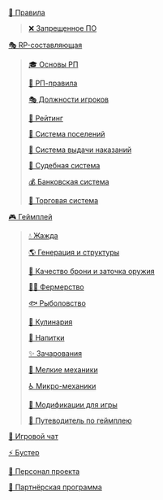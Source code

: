 [📙 Правила](https://raw.githubusercontent.com/LifelineMC/LifelineWiki/main/pages/non_rp_rules.md)
>
> [❌ Запрещенное ПО](https://raw.githubusercontent.com/LifelineMC/LifelineWiki/main/pages/cheats.md)

[🎭 RP-составляющая](https://raw.githubusercontent.com/LifelineMC/LifelineWiki/main/pages/rp/index.md)

> [🎓 Основы РП](https://raw.githubusercontent.com/LifelineMC/LifelineWiki/main/pages/rp/rules.md)
>
> [📙 РП-правила](https://raw.githubusercontent.com/LifelineMC/LifelineWiki/main/pages/rp/rules.md)
>
> [🎭 Должности игроков](https://raw.githubusercontent.com/LifelineMC/LifelineWiki/main/pages/rp/roles.md)
>
> [🔔 Рейтинг](https://raw.githubusercontent.com/LifelineMC/LifelineWiki/main/pages/rp/rating.md)
>
> [🏡 Система поселений](https://raw.githubusercontent.com/LifelineMC/LifelineWiki/main/pages/rp/towns.md)
>
> [🚨 Система выдачи наказаний](https://raw.githubusercontent.com/LifelineMC/LifelineWiki/main/pages/rp/police.md)
>
> [🔨 Судебная система](https://raw.githubusercontent.com/LifelineMC/LifelineWiki/main/pages/rp/law.md)
>
> [💰 Банковская система](https://raw.githubusercontent.com/LifelineMC/LifelineWiki/main/pages/rp/bank.md)
>
> [🛒 Торговая система](https://raw.githubusercontent.com/LifelineMC/LifelineWiki/main/pages/rp/shop.md)

[🎮 Геймплей](https://raw.githubusercontent.com/LifelineMC/LifelineWiki/main/pages/gameplay/index.md)

> [💧 Жажда](https://raw.githubusercontent.com/LifelineMC/LifelineWiki/main/pages/gameplay/thirst.md)
>
> [🌎 Генерация и структуры](https://raw.githubusercontent.com/LifelineMC/LifelineWiki/main/pages/gameplay/generation.md)
>
> [🔨 Качество брони и заточка оружия](https://raw.githubusercontent.com/LifelineMC/LifelineWiki/main/pages/gameplay/armor_quality_and_sharpening_state.md)
> 
> [👨‍🌾 Фермерство](https://raw.githubusercontent.com/LifelineMC/LifelineWiki/main/pages/gameplay/farming.md)
> 
> [🐟 Рыболовство](https://raw.githubusercontent.com/LifelineMC/LifelineWiki/main/pages/gameplay/fishing.md)
> 
> [🥑 Кулинария](https://raw.githubusercontent.com/LifelineMC/LifelineWiki/main/pages/gameplay/culinary.md)
> 
> [🧃 Напитки](https://raw.githubusercontent.com/LifelineMC/LifelineWiki/main/pages/gameplay/drinks.md)
> 
> [✨ Зачарования](https://raw.githubusercontent.com/LifelineMC/LifelineWiki/main/pages/gameplay/enchantments.md)
>
> [📂 Мелкие механики](https://raw.githubusercontent.com/LifelineMC/LifelineWiki/main/pages/gameplay/small_mechanics.md)
>
> [♿ Микро-механики](https://raw.githubusercontent.com/LifelineMC/LifelineWiki/main/pages/gameplay/tiny_mechanics.md)
>
> [🔱 Модификации для игры](https://raw.githubusercontent.com/LifelineMC/LifelineWiki/main/pages/gameplay/mods.md)
>
> [📝 Путеводитель по геймплею](https://raw.githubusercontent.com/LifelineMC/LifelineWiki/main/pages/gameplay/tutorial.md)

[💬 Игровой чат](https://raw.githubusercontent.com/LifelineMC/LifelineWiki/main/pages/chat.md)

[⚡ Бустер](https://raw.githubusercontent.com/LifelineMC/LifelineWiki/main/pages/booster.md)

[👑 Персонал проекта](https://raw.githubusercontent.com/LifelineMC/LifelineWiki/main/pages/admins.md)

[💬 Партнёрская программа](https://raw.githubusercontent.com/LifelineMC/LifelineWiki/main/pages/partner.md)

